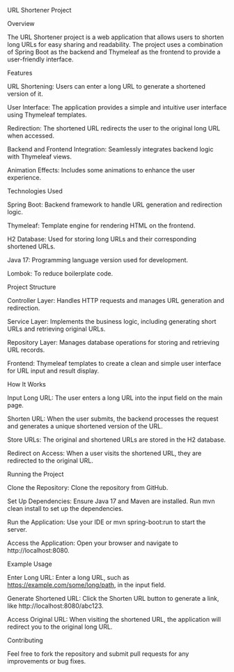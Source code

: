 URL Shortener Project

Overview

The URL Shortener project is a web application that allows users to shorten long URLs for easy sharing and readability. The project uses a combination of Spring Boot as the backend and Thymeleaf as the frontend to provide a user-friendly interface.

Features

URL Shortening: Users can enter a long URL to generate a shortened version of it.

User Interface: The application provides a simple and intuitive user interface using Thymeleaf templates.

Redirection: The shortened URL redirects the user to the original long URL when accessed.

Backend and Frontend Integration: Seamlessly integrates backend logic with Thymeleaf views.

Animation Effects: Includes some animations to enhance the user experience.

Technologies Used

Spring Boot: Backend framework to handle URL generation and redirection logic.

Thymeleaf: Template engine for rendering HTML on the frontend.

H2 Database: Used for storing long URLs and their corresponding shortened URLs.

Java 17: Programming language version used for development.

Lombok: To reduce boilerplate code.

Project Structure

Controller Layer: Handles HTTP requests and manages URL generation and redirection.

Service Layer: Implements the business logic, including generating short URLs and retrieving original URLs.

Repository Layer: Manages database operations for storing and retrieving URL records.

Frontend: Thymeleaf templates to create a clean and simple user interface for URL input and result display.

How It Works

Input Long URL: The user enters a long URL into the input field on the main page.

Shorten URL: When the user submits, the backend processes the request and generates a unique shortened version of the URL.

Store URLs: The original and shortened URLs are stored in the H2 database.

Redirect on Access: When a user visits the shortened URL, they are redirected to the original URL.

Running the Project

Clone the Repository: Clone the repository from GitHub.

Set Up Dependencies: Ensure Java 17 and Maven are installed. Run mvn clean install to set up the dependencies.

Run the Application: Use your IDE or mvn spring-boot:run to start the server.

Access the Application: Open your browser and navigate to http://localhost:8080.

Example Usage

Enter Long URL: Enter a long URL, such as https://example.com/some/long/path, in the input field.

Generate Shortened URL: Click the Shorten URL button to generate a link, like http://localhost:8080/abc123.

Access Original URL: When visiting the shortened URL, the application will redirect you to the original long URL.

Contributing

Feel free to fork the repository and submit pull requests for any improvements or bug fixes.
